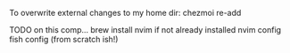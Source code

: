 To overwrite external changes to my home dir:
    chezmoi re-add

TODO
	on this comp...
	brew install nvim if not already installed
	nvim config
	fish config (from scratch ish!)

